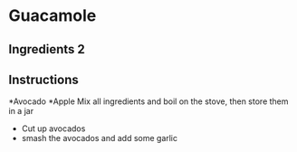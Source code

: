 # Guacamole
## Ingredients 2 
## Instructions 
*Avocado
*Apple
Mix all ingredients and boil on the stove, then store them in a jar
* Cut up avocados
* smash the avocados and add some garlic
